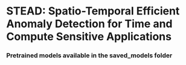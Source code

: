 # STEAD: Spatio-Temporal Efficient Anomaly Detection for Time and Compute Sensitive Applications

### Pretrained models available in the saved_models folder
